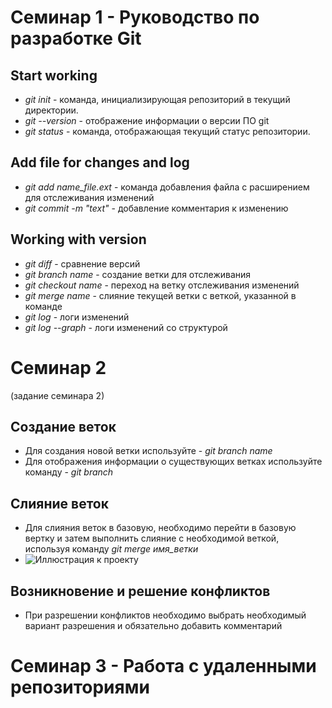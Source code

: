 # Семинар 1 - Руководство по разработке Git

## Start working
* *git init* - команда, инициализирующая репозиторий в текущий директории.
* *git --version* - отображение информации о версии ПО git
* *git status* - команда, отображающая текущий статус репозитории.

## Add file for changes and log
* *git add name_file.ext* - команда добавления файла с расширением для отслеживания изменений
* *git commit -m "text"* - добавление комментария к изменению

## Working with version
* *git diff* - сравнение версий
* *git branch name* - создание ветки для отслеживания
* *git checkout name* - переход на ветку отслеживания изменений
* *git merge name* - слияние текущей ветки с веткой, указанной в команде
* *git log* - логи изменений
* *git log --graph* - логи изменений со структурой

# Семинар 2
(задание семинара 2)
## Создание веток
* Для создания новой ветки используйте - *git branch name*
* Для отображения информации о существующих ветках используйте команду - *git branch* 

## Слияние веток
* Для слияния веток в базовую, необходимо перейти в базовую вертку и затем выполнить слияние с необходимой веткой, используя команду *git merge имя_ветки*
* ![Иллюстрация к проекту](slide-14.jpg)

## Возникновение и решение конфликтов
* При разрешении конфликтов необходимо выбрать необходимый вариант разрешения и обязательно добавить комментарий

# Семинар 3 - Работа с удаленными репозиториями
